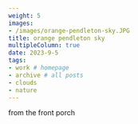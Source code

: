 ```yaml
---
weight: 5
images:
- /images/orange-pendleton-sky.JPG
title: orange pendleton sky
multipleColumn: true
date: 2023-9-5
tags:
- work # homepage
- archive # all posts
- clouds
- nature
---
```


from the front porch
